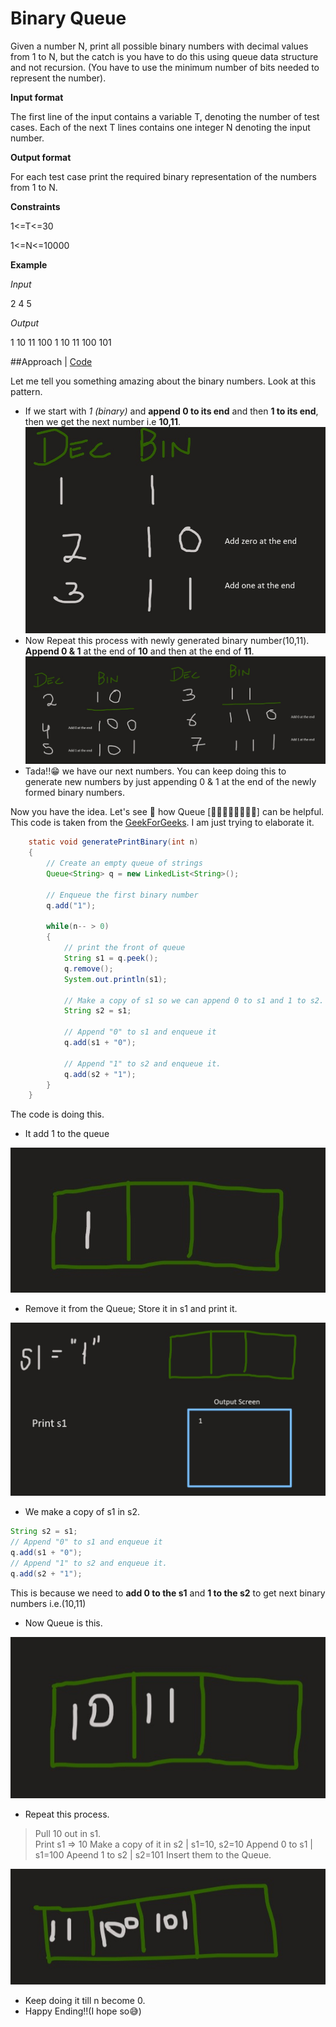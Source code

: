 # Binary Queue
Given a number N, print all possible binary numbers with decimal values from 1 to N, but the catch is you have to do this using queue data structure and not recursion. (You have to use the minimum number of bits needed to represent the number).

**Input format**

The first line of the input contains a variable T, denoting the number of test cases.
Each of the next T lines contains one integer N denoting the input number.

**Output format**

For each test case print the required binary representation of the numbers from 1 to N.

**Constraints**

1<=T<=30

1<=N<=10000

**Example**

*Input*

2
4
5

*Output*

1 10 11 100
1 10 11 100 101

##Approach | [Code](/StoreRoom/BinaryQueue/BinaryQueue.java)

Let me tell you something amazing about the binary numbers.
Look at this pattern.
* If we start with *1 (binary)* and **append 0 to its end** and then **1 to its end**, then we get the next number i.e **10,11**.
![image](../../static/bq1.jpg)
* Now Repeat this process with newly generated binary number(10,11).
**Append 0 & 1** at the end of **10** and then at the end of **11**.
![image](../../static/bq2.jpg)
* Tada!!😁 we have our next numbers. You can keep doing this to generate new numbers by just appending 0 & 1 at the end of the newly formed binary numbers.

Now you have the idea.
Let's see 👀 how Queue [🚶‍♂️🚶‍♂️🚶‍♂️🚶‍♂️] can be helpful.
This code is taken from the [GeekForGeeks](https://www.geeksforgeeks.org/interesting-method-generate-binary-numbers-1-n/). I am just trying to elaborate it.
```java
    static void generatePrintBinary(int n) 
    { 
        // Create an empty queue of strings 
        Queue<String> q = new LinkedList<String>(); 
          
        // Enqueue the first binary number 
        q.add("1"); 
      
        while(n-- > 0) 
        { 
            // print the front of queue 
            String s1 = q.peek(); 
            q.remove(); 
            System.out.println(s1); 
              
            // Make a copy of s1 so we can append 0 to s1 and 1 to s2.
            String s2 = s1; 
              
            // Append "0" to s1 and enqueue it 
            q.add(s1 + "0"); 
              
            // Append "1" to s2 and enqueue it.
            q.add(s2 + "1"); 
        } 
    } 
```
The code is doing this.
* It add 1 to the queue

![image](../../static/bq3.jpg)

* Remove it from the Queue; Store it in s1 and print it.

![image](../../static/bq4.jpg)

* We make a copy of s1 in s2. 

```java
String s2 = s1;
// Append "0" to s1 and enqueue it 
q.add(s1 + "0"); 
// Append "1" to s2 and enqueue it.
q.add(s2 + "1");  
```
This is because we need to **add 0 to the s1** and **1 to the s2** to get next binary numbers i.e.(10,11)
* Now Queue is this.

![image](../../static/bq5.jpg)

* Repeat this process.
 > Pull 10 out in s1.       
 Print s1 => 10
 Make a copy of it in s2 | s1=10, s2=10
 Append 0 to s1 | s1=100
 Apeend 1 to s2 | s2=101
 Insert them to the Queue.

![image](../../static/bq6.jpg)  

* Keep doing it till n become 0.                       
* Happy Ending!!(I hope so😅)
